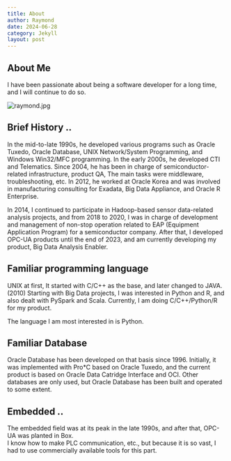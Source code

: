 ```yaml
---
title: About
author: Raymond
date: 2024-06-28
category: Jekyll
layout: post
---
```


## About Me

I have been passionate about being a software developer for a long time, and I will continue to do so.

![raymond.jpg](../../assets/raymond.png)

## Brief History ..
In the mid-to-late 1990s, he developed various programs such as Oracle Tuxedo, Oracle Database, UNIX Network/System Programming, 
and Windows Win32/MFC programming. In the early 2000s, he developed CTI and Telematics. 
Since 2004, he has been in charge of semiconductor-related infrastructure, product QA, The main tasks were middleware, troubleshooting, etc. 
In 2012, he worked at Oracle Korea and was involved in manufacturing consulting for Exadata, Big Data Appliance, and Oracle R Enterprise.

In 2014, I continued to participate in Hadoop-based sensor data-related analysis projects, 
and from 2018 to 2020, I was in charge of development and management of non-stop operation related to EAP (Equipment Application Program) for 
a semiconductor company.  After that, I developed OPC-UA products until the end of 2023, 
and am currently developing my product, Big Data Analysis Enabler.

## Familiar programming language
UNIX at first, It started with C/C++ as the base, and later changed to JAVA.  (2010)
Starting with Big Data projects, I was interested in Python and R, and also dealt with PySpark and Scala.  Currently, I am doing C/C++/Python/R for my product.

The language I am most interested in is Python.

## Familiar Database

Oracle Database has been developed on that basis since 1996.  Initially, it was implemented with Pro*C based on Oracle Tuxedo, 
and the current product is based on Oracle Data Catridge Interface and OCI.  Other databases are only used, 
but Oracle Database has been built and operated to some extent.

## Embedded ..
The embedded field was at its peak in the late 1990s, and after that, OPC-UA was planted in Box.  
I know how to make PLC communication, etc., but because it is so vast, I had to use commercially available tools for this part.


